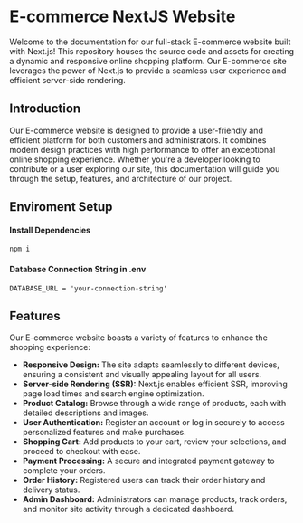 <h1>E-commerce NextJS Website</h1>

  <p>Welcome to the documentation for our full-stack E-commerce website built with Next.js! This repository houses the source
    code and assets for creating a dynamic and responsive online shopping platform. Our E-commerce site leverages the
    power of Next.js to provide a seamless user experience and efficient server-side rendering.</p>

  <h2>Introduction</h2>

  <p>Our E-commerce website is designed to provide a user-friendly and efficient platform for both customers and administrators.
    It combines modern design practices with high performance to offer an exceptional online shopping experience.
    Whether you're a developer looking to contribute or a user exploring our site, this documentation will guide you
    through the setup, features, and architecture of our project.</p>

  <h2>Enviroment Setup</h2>

  <h4>Install Dependencies</h4>
  <code>npm i</code>

  <h4>Database Connection String in .env</h4>
  <code>DATABASE_URL = 'your-connection-string'</code>

  <h2>Features</h2>

  <p>Our E-commerce website boasts a variety of features to enhance the shopping experience:</p>

  <ul>
    <li><strong>Responsive Design:</strong> The site adapts seamlessly to different devices, ensuring a consistent and visually
      appealing layout for all users.</li>
    <li><strong>Server-side Rendering (SSR):</strong> Next.js enables efficient SSR, improving page load times and search engine
      optimization.</li>
    <li><strong>Product Catalog:</strong> Browse through a wide range of products, each with detailed descriptions and images.</li>
    <li><strong>User Authentication:</strong> Register an account or log in securely to access personalized features and make
      purchases.</li>
    <li><strong>Shopping Cart:</strong> Add products to your cart, review your selections, and proceed to checkout with ease.</li>
    <li><strong>Payment Processing:</strong> A secure and integrated payment gateway to complete your orders.</li>
    <li><strong>Order History:</strong> Registered users can track their order history and delivery status.</li>
    <li><strong>Admin Dashboard:</strong> Administrators can manage products, track orders, and monitor site activity through a
      dedicated dashboard.</li>
  </ul>
